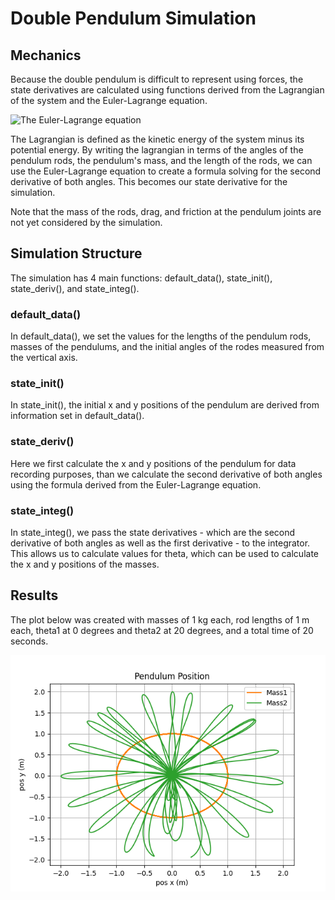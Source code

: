 # Double Pendulum Simulation

## Mechanics

Because the double pendulum is difficult to represent using forces, the state derivatives 
are calculated using functions derived from the Lagrangian of the system and the Euler-Lagrange equation.

![The Euler-Lagrange equation](https://i.imgur.com/Bd2PtAF.png)

The Lagrangian is defined as the kinetic energy of the system minus its potential energy. By 
writing the lagrangian in terms of the angles of the pendulum rods, the pendulum's mass,
and the length of the rods, we can use the Euler-Lagrange equation to create a formula solving 
for the second derivative of both angles. This becomes our state derivative for the simulation.

Note that the mass of the rods, drag, and friction at the pendulum joints are not yet considered by the simulation.

## Simulation Structure

The simulation has 4 main functions: default_data(), state_init(), state_deriv(), and state_integ().

### default_data()

In default_data(), we set the values for the lengths of the pendulum rods, masses of the pendulums, 
and the initial angles of the rodes measured from the vertical axis. 

### state_init()

In state_init(), the initial x and y positions of the pendulum are derived from information set in 
default_data(). 

### state_deriv()

Here we first calculate the x and y positions of the pendulum for data recording purposes, than 
we calculate the second derivative of both angles using the formula derived from the Euler-Lagrange 
equation.

### state_integ()

In state_integ(), we pass the state derivatives - which are the second derivative of both angles 
as well as the first derivative - to the integrator. This allows us to calculate values for theta, 
which can be used to calculate the x and y positions of the masses. 

## Results 

The plot below was created with masses of 1 kg each, rod lengths of 1 m each, theta1 at 0 degrees
and theta2 at 20 degrees, and a total time of 20 seconds. 

![Plot of the x and y positions of both masses](https://github.com/ibsal/trick-double-pendulum/blob/main/scripts/Figure_1.png)
